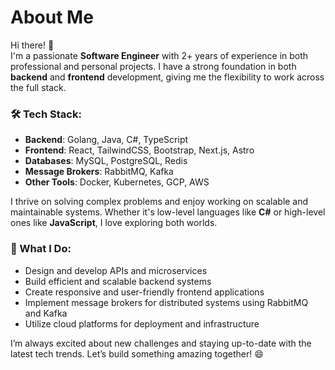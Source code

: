 # About Me

Hi there! 👋  
I'm a passionate **Software Engineer** with 2+ years of experience in both professional and personal projects. I have a strong foundation in both **backend** and **frontend** development, giving me the flexibility to work across the full stack.

### 🛠️ Tech Stack:
- **Backend**: Golang, Java, C#, TypeScript
- **Frontend**: React, TailwindCSS, Bootstrap, Next.js, Astro
- **Databases**: MySQL, PostgreSQL, Redis
- **Message Brokers**: RabbitMQ, Kafka
- **Other Tools**: Docker, Kubernetes, GCP, AWS

I thrive on solving complex problems and enjoy working on scalable and maintainable systems. Whether it's low-level languages like **C#** or high-level ones like **JavaScript**, I love exploring both worlds.

### 🚀 What I Do:
- Design and develop APIs and microservices
- Build efficient and scalable backend systems
- Create responsive and user-friendly frontend applications
- Implement message brokers for distributed systems using RabbitMQ and Kafka
- Utilize cloud platforms for deployment and infrastructure

I’m always excited about new challenges and staying up-to-date with the latest tech trends. Let’s build something amazing together! 😄
